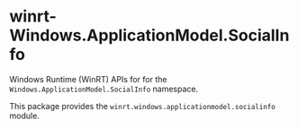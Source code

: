 <!-- warning: Please don't edit this file. It was automatically generated. -->

# winrt-Windows.ApplicationModel.SocialInfo

Windows Runtime (WinRT) APIs for for the `Windows.ApplicationModel.SocialInfo` namespace.

This package provides the `winrt.windows.applicationmodel.socialinfo` module.
